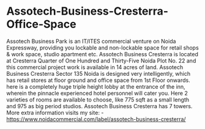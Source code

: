 # Assotech-Business-Cresterra-Office-Space
Assotech Business Park is an IT/ITES commercial venture on Noida Expressway, providing you lockable and non-lockable space for retail shops &amp; work space, studio apartment etc. Assotech Business Cresterra is located at Cresterra Quarter of One Hundred and Thirty-Five Noida Plot No. 22 and this commercial project work is available in 14 acres of land. Assotech Business Cresterra Sector 135 Noida is designed very intelligently, which has retail stores at floor ground and office space from 1st Floor onwards. here is a completely huge triple height lobby at the entrance of the inn, wherein the pinnacle experienced hotel personnel will cater you. Here 2 varieties of rooms are available to choose, like 775 sqft as a small length and 975 as big period studios. Assotech Business Cresterra has 7 towers.  More extra information visits my site: - https://www.noidacommercial.com/label/assotech-business-cresterra/      
